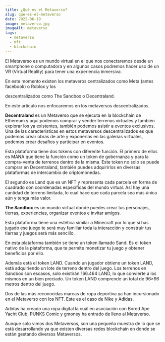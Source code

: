 ```yaml
---
title: ¿Qué es el Metaverso?
slug: que-es-el-metaverso
date: 2022-06-19
image: metaverso.jpg
imageAlt: metaverso
tags:
  - metaverso
  - nft
  - blockchain
---
```

<!--StartFragment-->

El Metaverso es un mundo virtual en el que nos conectaremos desde un smartphone o computadora y en algunos casos podremos hacer uso de un VR (Virtual Reality) para tener una experiencia inmersiva.



En este momento existen los metaveros centralizados como Meta (antes facebook) o Roblox y los 

descentralizados como The Sandbox o Decentraland.



En este artículo nos enfocaremos en los metaversos descentralizados.

**Decentraland** es un Metaverso que se ejecuta en la blockchain de Ethereum y aquí podemos comprar y vender terrenos virtuales y también explorar los ya existentes, también podemos asistir a eventos exclusivos. Una de las características en estos metaversos descentralizados es que podemos crear obras de arte y exponerlas en las galerías virtuales, podemos crear desafíos y participar en eventos.

Esta plataforma tiene dos tokens con diferente función. El primero de ellos es MANA que tiene la función como un token de gobernanza y para la compra-venta de terrenos dentro de la misma. Este token no solo se puede comprar en Decentraland, también puedes adquirirlos en diversas plataformas de intercambio de criptomonedas.

El segundo es Land que es un NFT y representa cada parcela en forma de cuadrado con coordenadas específicas del mundo virtual. Así hay una cantidad de terreno limitada, lo cual hace que cada parcela sea más única aún y tenga más valor.

**The Sandbox** es un mundo virtual donde puedes crear tus personajes, tierras, experiencias, organizar eventos e invitar amigos.

Esta plataforma tiene una estética similar a Minecraft por lo que si has jugado ese juego te será muy familiar toda la interacción y construir tus tierras y juegos será más sencillo.

En esta plataforma también se tiene un token llamado Sand. Es el token nativo de la plataforma, que te permite monetizar tu juego y obtener beneficios por ello.

Además está el token LAND. Cuando un jugador obtiene un token LAND, está adquiriendo un lote de terreno dentro del juego. Los terrenos en Sandbox son escasos, solo existirán 166.464 LAND, lo que convierte a los mismos en un bien preciado. Un token LAND comprende un total de 96×96 metros dentro del juego.

Dos de las más reconocidas marcas de ropa deportiva ya han incursionado en el Metaverso con los NFT. Este es el caso de Nike y Adidas.

Adidas ha creado una ropa digital la cuál en asociación con Bored Ape Yacht Club, PUNKS Comic y gmoney ha entrado de lleno al Metaverso.

Aunque solo vimos dos Metaversos, son una pequeña muestra de lo que se está desarrollando ya que existen diversas redes blockchain en donde se están gestando diversos Metaversos.

<!--EndFragment-->